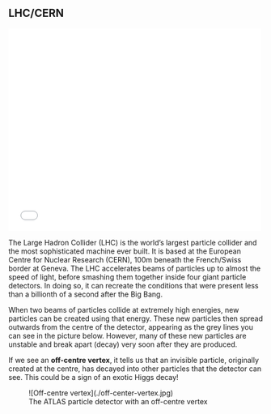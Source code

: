## LHC/CERN

<iframe src="//player.vimeo.com/video/102828491" width="500" height="400" frameborder="0" class="video-embed" webkitallowfullscreen mozallowfullscreen allowfullscreen></iframe>

The Large Hadron Collider (LHC) is the world’s largest particle collider and the most sophisticated machine ever built. It is based at the European Centre for Nuclear Research (CERN), 100m beneath the French/Swiss border at Geneva. The LHC accelerates beams of particles up to almost the speed of light, before smashing them together inside four giant particle detectors. In doing so, it can recreate the conditions that were present less than a billionth of a second after the Big Bang.

When two beams of particles collide at extremely high energies, new particles can be created using that energy. These new particles then spread outwards from the centre of the detector, appearing as the grey lines you can see in the picture below. However, many of these new particles are unstable and break apart (decay) very soon after they are produced.

If we see an **off-centre vertex**, it tells us that an invisible particle, originally created at the centre, has decayed into other particles that the detector can see. This could be a sign of an exotic Higgs decay!

<figure>
  ![Off-centre vertex](./off-center-vertex.jpg)
  <figcaption>The ATLAS particle detector with an off-centre vertex</figcaption>
</figure>
